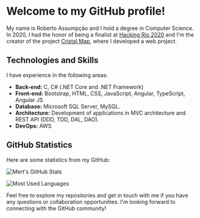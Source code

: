 # Welcome to my GitHub profile!

My name is Roberto Assumpção and I hold a degree in Computer Science. In 2020, I had the honor of being a finalist at [Hacking Rio 2020](https://br.linkedin.com/company/hacking-rio) and I'm the creator of the project [Cristal Map](https://github.com/CristalMap), where I developed a web project.

## Technologies and Skills

I have experience in the following areas:

- **Back-end:** C, C# (.NET Core and .NET Framework)
- **Front-end:** Bootstrap, HTML, CSS, JavaScript, Angular, TypeScript, Angular JS
- **Database:** Microsoft SQL Server, MySQL.
- **Architecture:** Development of applications in MVC architecture and REST API (DDD, TDD, DAL, DAO).
- **DevOps:** AWS

## GitHub Statistics

Here are some statistics from my GitHub:

![Mert's GitHub Stats](https://github-readme-stats.vercel.app/api?username=RobertoAssumpcao&show_icons=true&theme=dark)

![Most Used Languages](https://github-readme-stats.vercel.app/api/top-langs/?username=RobertoAssumpcao&layout=compact&langs_count=7&theme=dark)

Feel free to explore my repositories and get in touch with me if you have any questions or collaboration opportunities. I'm looking forward to connecting with the GitHub community!
